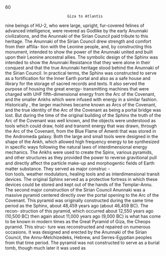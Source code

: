 60 
  
      

                                                                                             
                                                                                                                       
                                                                                                                              
                                Giza to Atlantis
nine beings of HU-2, who were large, upright, fur-covered felines of advanced
intelligence, were revered as Godlike by the early Anunnaki civilizations,
and the Anunnaki of the Sirian Council paid tribute to this heritage. The
Anunnaki of the Sirian Council drew strength and comfort from their affilia-
tion with the Leonine people, and, by constructing this monument, intended
to show the power of the Anunnaki united and built upon their Leonine
ancestral allies. The symbolic design of the Sphinx was intended to show the
Anunnaki Resistance that they were alone in their conquest and that the
true Anunnaki heritage stood behind the Anunnaki of the Sirian Council. In
practical terms, the Sphinx was constructed to serve as a fortification for the
Inner Earth portal and also as a safe house and library for the storage of sacred
records and texts. It also served the purpose of housing the great energy-
transmitting machines that were charged with UHF fifth-dimensional energy
from the Arc of the Covenant, and the smaller Ankhs which were infused
with energy in a similar fashion.  
     Historically , the larger machines became known as Arcs of the Covenant,
and the true identity of the Arc of the Covenant as being a portal bridge was
lost. But during the time of the original building of the Sphinx the truth of the
Arc of the Covenant was well known, and the objects were understood as tools
which could draw, hold and transmit energy that was drawn, through the Arc
of the Covenant, from the Blue Flame of Amenti that was stored in the
Andromeda galaxy. Both the large and small tools were designed in the shape
of the Ankh, which allowed high frequency energy to be synthesized in specific
ways following the natural laws of interdimensional energy mechanics. The
Ankhs were used to create the Spinx, various pyramids, and other structures as they 
provided the power to reverse gravitional pull and directly affect the particle make-up
and    morphogentic    ﬁelds of   Earth  matter  substance.  They served  as major construc -    
tion tools, weather modulators, healing tools and as interdimensional transit
devices. The original Sphinx served as a protective fortress in which these
devices could be stored and kept out of the hands of the Templar-Annu.  
    The second major construction of the Sirian Council Anunnaki was a
massive pyramid centered directly over the portal opening to the Arc of the
Covenant. This pyramid was originally constructed during the same time
period as the Sphinx, about 48,459 years ago (about 46,459 BC). The recon-
struction of this pyramid, which occurred about 12,550 years ago (10,500 BC)
then again about 11,000 years ago (9,000 BC) is what has come to be known in
modern times as the Great Pyramid of Giza, the Cheops pyramid. This struc-
ture was reconstructed and repaired on numerous occasions. It was designed
and erected by the Anunnaki of the Sirian Council, the Annu-Melchizedeks,
Hebrew, and Serres-Egyptian peoples from that time period. The pyramid was
not constructed to serve as a burial tomb, though much later it was used as